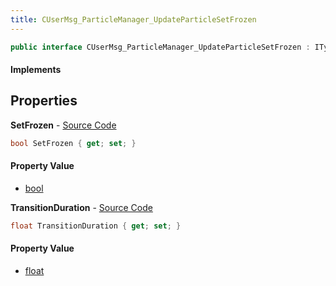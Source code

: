 ```yaml
---
title: CUserMsg_ParticleManager_UpdateParticleSetFrozen
---
```


```csharp
public interface CUserMsg_ParticleManager_UpdateParticleSetFrozen : ITypedProtobuf<CUserMsg_ParticleManager_UpdateParticleSetFrozen>, INativeHandle
```

#### Implements

## Properties

**SetFrozen** - [Source Code](https://github.com/swiftly-solution/swiftlys2/blob/main/managed/src/SwiftlyS2.Generated/Protobufs/Interfaces/CUserMsg_ParticleManager_UpdateParticleSetFrozen.cs#L13)

```csharp
bool SetFrozen { get; set; }
```

#### Property Value

- [bool](https://learn.microsoft.com/dotnet/api/system.boolean)

**TransitionDuration** - [Source Code](https://github.com/swiftly-solution/swiftlys2/blob/main/managed/src/SwiftlyS2.Generated/Protobufs/Interfaces/CUserMsg_ParticleManager_UpdateParticleSetFrozen.cs#L16)

```csharp
float TransitionDuration { get; set; }
```

#### Property Value

- [float](https://learn.microsoft.com/dotnet/api/system.single)

